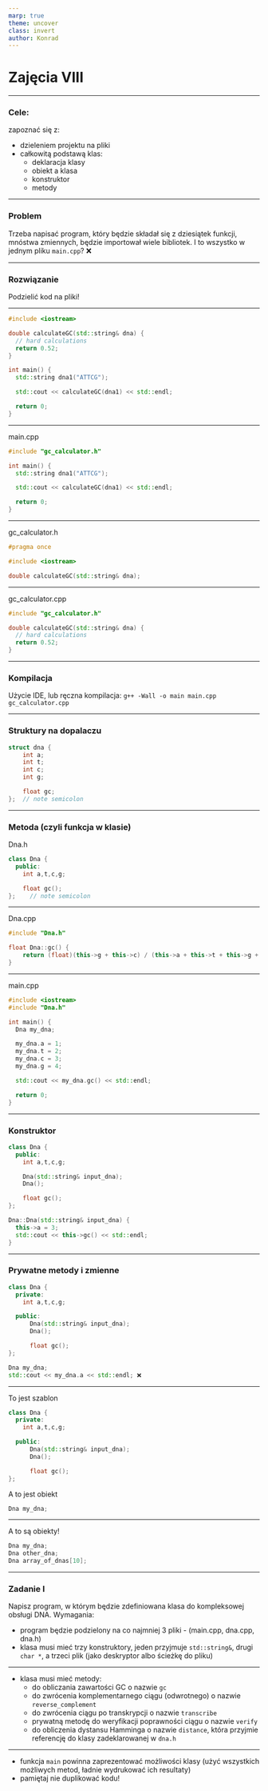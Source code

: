 ```yaml
---
marp: true
theme: uncover
class: invert
author: Konrad
---
```


# Zajęcia VIII

---

### Cele:

zapoznać się z:

- dzieleniem projektu na pliki
- całkowitą podstawą klas:
  - deklaracja klasy
  - obiekt a klasa
  - konstruktor
  - metody

---

### Problem

Trzeba napisać program, który będzie składał się z dziesiątek funkcji, mnóstwa zmiennych, będzie importował wiele bibliotek. I to wszystko w jednym pliku `main.cpp`? ❌

---

### Rozwiązanie

Podzielić kod na pliki!

---

```cpp
#include <iostream>

double calculateGC(std::string& dna) {
  // hard calculations
  return 0.52;
}

int main() {
  std::string dna1("ATTCG");

  std::cout << calculateGC(dna1) << std::endl;

  return 0;
}
```

---

main.cpp

```cpp
#include "gc_calculator.h"

int main() {
  std::string dna1("ATTCG");

  std::cout << calculateGC(dna1) << std::endl;

  return 0;
}
```

---

gc_calculator.h

```cpp
#pragma once

#include <iostream>

double calculateGC(std::string& dna);
```

---

gc_calculator.cpp

```cpp
#include "gc_calculator.h"

double calculateGC(std::string& dna) {
  // hard calculations
  return 0.52;
}
```

---

### Kompilacja

Użycie IDE, lub ręczna kompilacja:
`g++ -Wall -o main main.cpp gc_calculator.cpp`

---

### Struktury na dopalaczu

```cpp
struct dna {
    int a;
    int t;
    int c;
    int g;

    float gc;
};  // note semicolon
```

---

### Metoda (czyli funkcja w klasie)

Dna.h

```cpp
class Dna {
  public:
    int a,t,c,g;

    float gc();
};    // note semicolon
```

---

Dna.cpp

```cpp
#include "Dna.h"

float Dna::gc() {
    return (float)(this->g + this->c) / (this->a + this->t + this->g + this->c);
}
```

---

main.cpp

```cpp
#include <iostream>
#include "Dna.h"

int main() {
  Dna my_dna;

  my_dna.a = 1;
  my_dna.t = 2;
  my_dna.c = 3;
  my_dna.g = 4;

  std::cout << my_dna.gc() << std::endl;

  return 0;
}
```

---

### Konstruktor

```cpp
class Dna {
  public:
    int a,t,c,g;

    Dna(std::string& input_dna);
    Dna();

    float gc();
};
```

```cpp
Dna::Dna(std::string& input_dna) {
  this->a = 3;
  std::cout << this->gc() << std::endl;
}
```

---

### Prywatne metody i zmienne

```cpp
class Dna {
  private:
    int a,t,c,g;

  public:
      Dna(std::string& input_dna);
      Dna();

      float gc();
};
```

```cpp
Dna my_dna;
std::cout << my_dna.a << std::endl; ❌
```

---

To jest szablon

```cpp
class Dna {
  private:
    int a,t,c,g;

  public:
      Dna(std::string& input_dna);
      Dna();

      float gc();
};
```

A to jest obiekt

```cpp
Dna my_dna;
```

---

A to są obiekty!

```cpp
Dna my_dna;
Dna other_dna;
Dna array_of_dnas[10];
```

---

### Zadanie I

Napisz program, w którym będzie zdefiniowana klasa do kompleksowej obsługi DNA.
Wymagania:

- program będzie podzielony na co najmniej 3 pliki - (main.cpp, dna.cpp, dna.h)
- klasa musi mieć trzy konstruktory, jeden przyjmuje `std::string&`, drugi `char *`, a trzeci plik (jako deskryptor albo ścieżkę do pliku)

---

- klasa musi mieć metody:
  - do obliczania zawartości GC o nazwie `gc`
  - do zwrócenia komplementarnego ciągu (odwrotnego) o nazwie `reverse_complement`
  - do zwrócenia ciągu po transkrypcji o nazwie `transcribe`
  - prywatną metodę do weryfikacji poprawności ciągu o nazwie `verify`
  - do obliczenia dystansu Hamminga o nazwie `distance`, która przyjmie referencję do klasy zadeklarowanej w `dna.h`

---

- funkcja `main` powinna zaprezentować możliwości klasy (użyć wszystkich możliwych metod, ładnie wydrukować ich resultaty)
- pamiętaj nie duplikować kodu!
